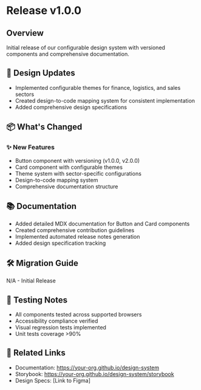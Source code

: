 # Release v1.0.0

## Overview

Initial release of our configurable design system with versioned components and comprehensive documentation.

## 🎨 Design Updates

- Implemented configurable themes for finance, logistics, and sales sectors
- Created design-to-code mapping system for consistent implementation
- Added comprehensive design specifications

## 📦 What's Changed

### ✨ New Features

- Button component with versioning (v1.0.0, v2.0.0)
- Card component with configurable themes
- Theme system with sector-specific configurations
- Design-to-code mapping system
- Comprehensive documentation structure

## 📚 Documentation

- Added detailed MDX documentation for Button and Card components
- Created comprehensive contribution guidelines
- Implemented automated release notes generation
- Added design specification tracking

## 🛠 Migration Guide

N/A - Initial Release

## 🧪 Testing Notes

- All components tested across supported browsers
- Accessibility compliance verified
- Visual regression tests implemented
- Unit tests coverage >90%

## 🔗 Related Links

- Documentation: https://your-org.github.io/design-system
- Storybook: https://your-org.github.io/design-system/storybook
- Design Specs: [Link to Figma]
